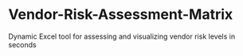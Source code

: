# Vendor-Risk-Assessment-Matrix
Dynamic Excel tool for assessing and visualizing vendor risk levels in seconds
